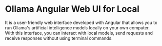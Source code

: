 # Ollama Angular Web UI for Local

It is a user-friendly web interface developed with Angular that allows you to run Ollama's artificial intelligence models locally on your own computer. With this interface, you can interact with local models, send requests and receive responses without using terminal commands.
